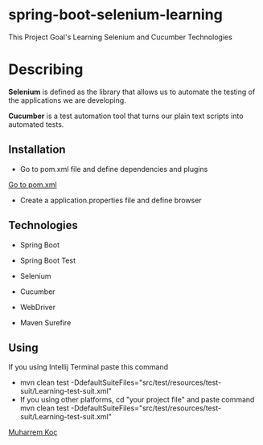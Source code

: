 # spring-boot-selenium-learning

This Project Goal's Learning Selenium and Cucumber Technologies

# Describing

**Selenium** is defined as the library that allows us to automate the testing of the applications we are developing.

**Cucumber** is a test automation tool that turns our plain text scripts into automated tests.

## Installation

  - Go to pom.xml file and define dependencies and plugins

[Go to pom.xml](https://github.com/muharremkoc/spring-boot-selenium-learning/blob/master/pom.xml)

  - Create a application.properties file and define browser


## Technologies

- Spring Boot

- Spring Boot Test

- Selenium

- Cucumber

- WebDriver

- Maven Surefire

## Using

If you using Intellij Terminal paste this command 
- mvn clean  test -DdefaultSuiteFiles="src/test/resources/test-suit/Learning-test-suit.xml"
- If you using other platforms,
cd "your project file" and paste command mvn clean  test -DdefaultSuiteFiles="src/test/resources/test-suit/Learning-test-suit.xml"


[Muharrem Koç](https://github.com/muharremkoc)
